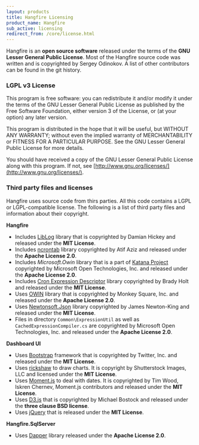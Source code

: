 ```yaml
---
layout: products
title: Hangfire Licensing
product_name: Hangfire
sub_active: licensing
redirect_from: /core/license.html
---
```


Hangfire is an **open source software** released under the terms of the **GNU Lesser General Public License**. Most of the Hangfire source code was written and is copyrighted by Sergey Odinokov. A list of other contributors can be found in the git history.

### LGPL v3 License

This program is free software: you can redistribute it and/or modify it under the terms of the GNU Lesser General Public License as published by the Free Software Foundation, either version 3 of the License, or (at your option) any later version.

This program is distributed in the hope that it will be useful, but WITHOUT ANY WARRANTY; without even the implied warranty of MERCHANTABILITY or FITNESS FOR A PARTICULAR PURPOSE. See the GNU Lesser General Public License for more details.

You should have received a copy of the GNU Lesser General Public License along with this program. If not, see [http://www.gnu.org/licenses/](http://www.gnu.org/licenses/).

### Third party files and licenses

Hangfire uses source code from thirs parties. All this code contains a LGPL or LGPL-compatible license. The following is a list of third party files and information about their copyright.

**Hangfire**

* Includes [LibLog](https://github.com/damianh/LibLog) library that is copyrighted by Damian Hickey and released under the **MIT License**.
* Includes [ncrontab](https://code.google.com/p/ncrontab/) library copyrighted by Atif Aziz and released under the **Apache License 2.0**.
* Includes *Microsoft.Owin* library that is a part of [Katana Project](https://katanaproject.codeplex.com/) copyrighted by  Microsoft Open Technologies, Inc. and released under the **Apache License 2.0**.
* Includes [Cron Expression Descriptor](https://github.com/bradyholt/cron-expression-descriptor) library copyrighted by Brady Holt and released under the **MIT License**.
* Uses [OWIN](https://github.com/owin-contrib/owin-hosting/) library that is copyrighted by Monkey Square, Inc. and released under the **Apache License 2.0**.
* Uses [Newtonsoft.Json](http://james.newtonking.com/json) library copyrighted by James Newton-King and released under the **MIT License**.
* Files in directory `Common\ExpressionUtil` as well as `CachedExpressionCompiler.cs` are copyrighted by Microsoft Open Technologies, Inc. and released under the **Apache License 2.0**.

**Dashboard UI**

* Uses [Bootstrap](http://getbootstrap.com/) framework that is copyrighted by Twitter, Inc. and released under the **MIT License**.
* Uses [rickshaw](http://code.shutterstock.com/rickshaw/) to draw charts. It is copyright by Shutterstock Images, LLC and licensed under the **MIT License**.
* Uses [Moment.js](http://momentjs.com/) to deal with dates. It is copyrighted by Tim Wood, Iskren Chernev, Moment.js contributors and released under the **MIT License**.
* Uses [D3.js](http://d3js.org/) that is copyrighted by Michael Bostock and released under the **three clause BSD license**.
* Uses [jQuery](https://jquery.org/) that is released under the **MIT License**.

**Hangfire.SqlServer**

* Uses [Dapper](https://github.com/StackExchange/dapper-dot-net) library released under the **Apache License 2.0**.
